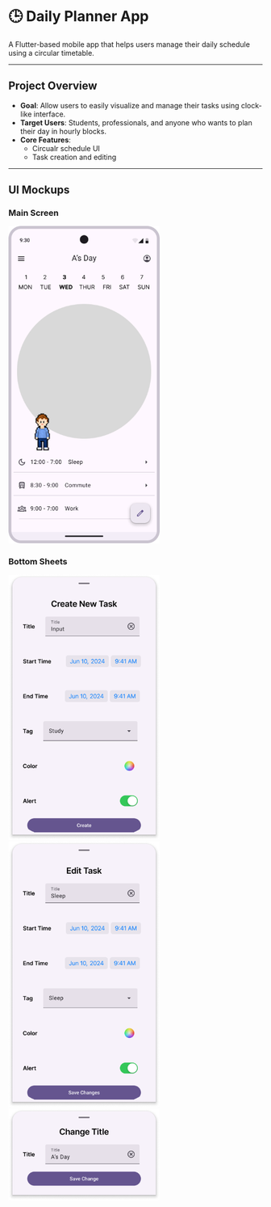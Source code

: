 # 🕒 Daily Planner App

A Flutter-based mobile app that helps users manage their daily schedule using a circular timetable.

---

## Project Overview

- **Goal**: Allow users to easily visualize and manage their tasks using clock-like interface.
- **Target Users**: Students, professionals, and anyone who wants to plan their day in hourly blocks.
- **Core Features**:
    - Circualr schedule UI
    - Task creation and editing

---

## UI Mockups

### Main Screen
<img src="images/ui/home_screen.png" width="300" />

### Bottom Sheets
<img src="images/ui/create_bottom_sheet.png" width="300" />
<img src="images/ui/edit_bottom_sheet.png" width="300" />
<img src="images/ui/change_title_sheet.png" width="300" />
